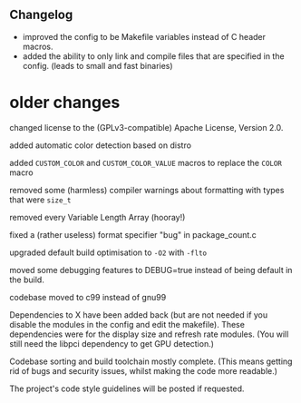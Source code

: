 ## Changelog
- improved the config to be Makefile variables instead of C header macros.
- added the ability to only link and compile files that are specified in the config. (leads to small and fast binaries)


# older changes
changed license to the (GPLv3-compatible) Apache License, Version 2.0.

added automatic color detection based on distro

added ``CUSTOM_COLOR`` and ``CUSTOM_COLOR_VALUE`` macros to replace the ``COLOR`` macro

removed some (harmless) compiler warnings about formatting with types that were ``size_t``

removed every Variable Length Array (hooray!)

fixed a (rather useless) format specifier "bug" in package_count.c 

upgraded default build optimisation to ``-O2`` with ``-flto``

moved some debugging features to DEBUG=true instead of being default in the build.


codebase moved to c99 instead of gnu99

Dependencies to X have been added back (but are not needed if you disable the modules in the config and edit the makefile).
These dependencies were for the display size and refresh rate modules. (You will still need the libpci dependency to get GPU detection.)

Codebase sorting and build toolchain mostly complete. (This means getting rid of bugs and security issues, 
whilst making the code more readable.)

The project's code style guidelines will be posted if requested.
